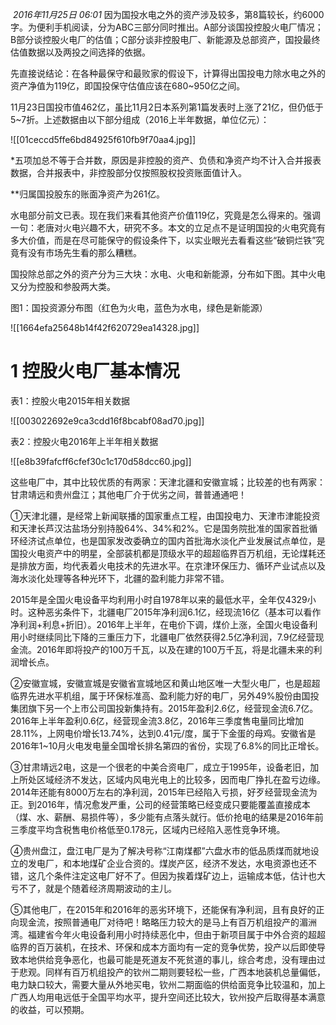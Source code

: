  _2016年11月25日 06:01_
因为国投水电之外的资产涉及较多，第8篇较长，约6000字。为便利手机阅读，分为ABC三部分同时推出。A部分谈国投控股火电厂情况；B部分谈控股火电厂的估值；C部分谈非控股电厂、新能源及总部资产，国投最终估值数据以及两投之间选择的依据。

先直接说结论：在各种最保守和最败家的假设下，计算得出国投电力除水电之外的资产净值为119亿，即国投保守估值应该在680~950亿之间。

11月23日国投市值462亿，虽比11月2日本系列第1篇发表时上涨了21亿，但仍低于5~7折。上述数据由以下部分组成（2016上半年数据，单位亿元）：

![[01ceccd5ffe6bd84925f610fb9f70aa4.jpg]]

*五项加总不等于合并数，原因是非控股的资产、负债和净资产均不计入合并报表数据，合并报表中，非控股部分仅按照股权投资账面值计入。

**归属国投股东的账面净资产为261亿。

水电部分前文已表。现在我们来看其他资产价值119亿，究竟是怎么得来的。强调一句：老唐对火电兴趣不大，研究不多。本文的立足点不是证明国投的火电究竟有多大价值，而是在尽可能保守的假设条件下，以实业眼光去看看这些“破铜烂铁”究竟有没有市场先生看的那么糟糕。

国投除总部之外的资产分为三大块：水电、火电和新能源，分布如下图。其中火电又分为控股和参股两大类。

图1：国投资源分布图（红色为火电，蓝色为水电，绿色是新能源）

![[1664efa25648b14f42f620729ea14328.jpg]]

# 1 控股火电厂基本情况

表1：控股火电2015年相关数据

![[003022692e9ca3cdd16f8bcabf08ad70.jpg]]

表2：控股火电2016年上半年相关数据

![[e8b39fafcff6cfef30c1c170d58dcc60.jpg]]

这些电厂中，其中比较优质的有两家：天津北疆和安徽宣城；比较差的也有两家：甘肃靖远和贵州盘江；其他电厂介于优劣之间，普普通通吧！

①天津北疆，是经常上新闻联播的国家重点工程，由国投电力、天津市津能投资和天津长芦汉沽盐场分别持股64%、34%和2%。它是国务院批准的国家首批循环经济试点单位，也是国家发改委确立的国内首批海水淡化产业发展试点单位，是国投火电资产中的明星，全部装机都是顶级水平的超超临界百万机组，无论煤耗还是排放方面，均代表着火电技术的先进水平。在京津环保压力、循环产业试点以及海水淡化处理等各种光环下，北疆的盈利能力非常不错。

2015年是全国火电设备平均利用小时自1978年以来的最低水平，全年仅4329小时。这种恶劣条件下，北疆电厂2015年净利润6.1亿，经现流16亿（基本可以看作净利润+利息+折旧）。2016年上半年，在电价下调，煤价上涨，全国火电设备利用小时继续同比下降的三重压力下，北疆电厂依然获得2.5亿净利润，7.9亿经营现金流。2016年即将投产的100万千瓦，以及在建的100万千瓦，将是北疆未来的利润增长点。

②安徽宣城，安徽宣城是安徽省宣城地区和黄山地区唯一大型火电厂，也是超超临界先进水平机组，属于环保标准高、盈利能力好的电厂，另外49%股份由国投集团旗下另一个上市公司国投新集持有。2015年盈利2.6亿，经营现金流6.7亿。2016年上半年盈利0.6亿，经营现金流3.8亿，2016年三季度售电量同比增加28.11%，上网电价增长13.74%，达到0.41元/度，属于下金蛋的母鸡。安徽省是2016年1~10月火电发电量全国增长排名第四的省份，实现了6.8%的同比正增长。

③甘肃靖远2电，这是一个很老的中美合资电厂，成立于1995年，设备老旧，加上所处区域经济不发达，区域内风电光电上的比较多，因而电厂挣扎在盈亏边缘。2014年还能有8000万左右的净利润，2015年已经陷入亏损，好歹经营现金流为正。到2016年，情况愈发严重，公司的经营策略已经变成只要能覆盖直接成本（煤、水、薪酬、易损件等），多少能有点落头就行。低价抢电的结果是2016年前三季度平均含税售电价格低至0.178元，区域内已经陷入恶性竞争环境。

④贵州盘江，盘江电厂是为了解决号称“江南煤都”六盘水市的低品质煤而就地设立的发电厂，和本地煤矿企业合资的。煤炭产区，经济不发达，水电资源也还不错，这几个条件注定这电厂好不了。但因为挨着煤矿边上，运输成本低，估计也大亏不了，就是个随着经济周期波动的主儿。

⑤其他电厂，在2015年和2016年的恶劣环境下，还能保有净利润，且有良好的正向现金流，按照普通电厂对待吧！略略压力较大的是马上有百万机组投产的湄洲湾。福建省今年火电设备利用小时持续恶化中，但由于新项目属于中外合资的超超临界的百万装机，在技术、环保和成本方面均有一定的竞争优势，投产以后即使导致本地供给竞争恶化，也最可能是死道友不死贫道的事儿，综合考虑，没有理由过于悲观。同样有百万机组投产的钦州二期则要轻松一些，广西本地装机总量偏低，电力缺口较大，需要大量从外地买电，钦州二期面临的供给面竞争比较温和，加上广西人均用电远低于全国平均水平，提升空间还比较大，钦州投产后取得基本满意的收益，可以预期。